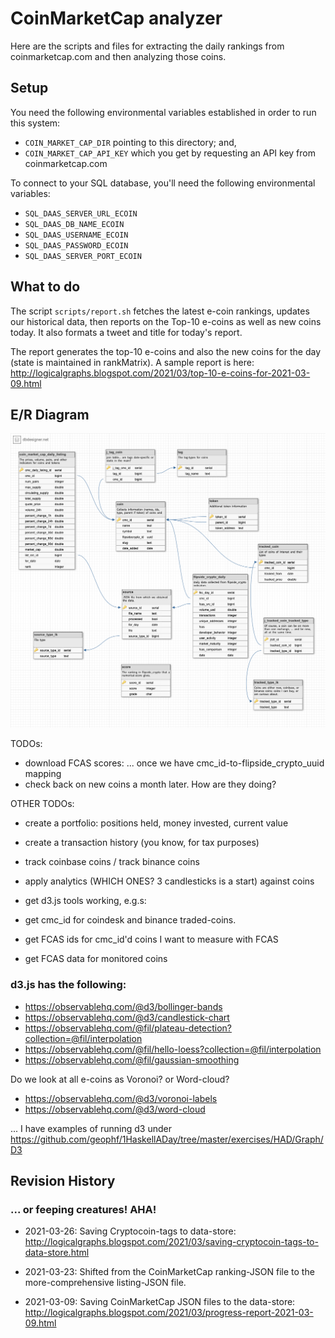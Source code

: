 # CoinMarketCap analyzer

Here are the scripts and files for extracting the daily rankings from
coinmarketcap.com and then analyzing those coins.

## Setup

You need the following environmental variables established in order to run
this system:

* `COIN_MARKET_CAP_DIR` pointing to this directory; and,
* `COIN_MARKET_CAP_API_KEY` which you get by requesting an API key from 
coinmarketcap.com

To connect to your SQL database, you'll need the following environmental 
variables:

* `SQL_DAAS_SERVER_URL_ECOIN`
* `SQL_DAAS_DB_NAME_ECOIN`
* `SQL_DAAS_USERNAME_ECOIN`
* `SQL_DAAS_PASSWORD_ECOIN`
* `SQL_DAAS_SERVER_PORT_ECOIN`

## What to do

The script `scripts/report.sh` fetches the latest e-coin rankings, updates
our historical data, then reports on the Top-10 e-coins as well as new coins
today. It also formats a tweet and title for today's report.

The report generates the top-10 e-coins and also the new coins for the day
(state is maintained in rankMatrix). A sample report is here:
http://logicalgraphs.blogspot.com/2021/03/top-10-e-coins-for-2021-03-09.html

## E/R Diagram

<img src="src/CryptoCoin/CoinMarketCap/ETL/imgs/e-coin-erd.png"/>

TODOs:

* download FCAS scores: ... once we have cmc_id-to-flipside_crypto_uuid mapping
* check back on new coins a month later. How are they doing?

OTHER TODOs: 

* create a portfolio: positions held, money invested, current value
* create a transaction history (you know, for tax purposes)

* track coinbase coins / track binance coins
* apply analytics (WHICH ONES? 3 candlesticks is a start) against coins
* get d3.js tools working, e.g.s:

* get cmc_id for coindesk and binance traded-coins.
* get FCAS ids for cmc_id'd coins I want to measure with FCAS
* get FCAS data for monitored coins

### d3.js has the following:

* https://observablehq.com/@d3/bollinger-bands
* https://observablehq.com/@d3/candlestick-chart
* https://observablehq.com/@fil/plateau-detection?collection=@fil/interpolation
* https://observablehq.com/@fil/hello-loess?collection=@fil/interpolation
* https://observablehq.com/@fil/gaussian-smoothing

Do we look at all e-coins as Voronoi? or Word-cloud?

* https://observablehq.com/@d3/voronoi-labels
* https://observablehq.com/@d3/word-cloud

... I have examples of running d3 under 
https://github.com/geophf/1HaskellADay/tree/master/exercises/HAD/Graph/D3

## Revision History
### ... or feeping creatures! AHA!

* 2021-03-26: Saving Cryptocoin-tags to data-store:
http://logicalgraphs.blogspot.com/2021/03/saving-cryptocoin-tags-to-data-store.html

* 2021-03-23: Shifted from the CoinMarketCap ranking-JSON file to the
more-comprehensive listing-JSON file.

* 2021-03-09: Saving CoinMarketCap JSON files to the data-store:
http://logicalgraphs.blogspot.com/2021/03/progress-report-2021-03-09.html
